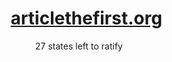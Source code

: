 <div id="user-content-toc">
  <ul align="center" style="list-style: none;">
    <summary>
      <h1><a href="https://articlethefirst.org">articlethefirst.org</a></h1>
    </summary>
  </ul>
  <div align="center">27 states left to ratify</div>
</div>
